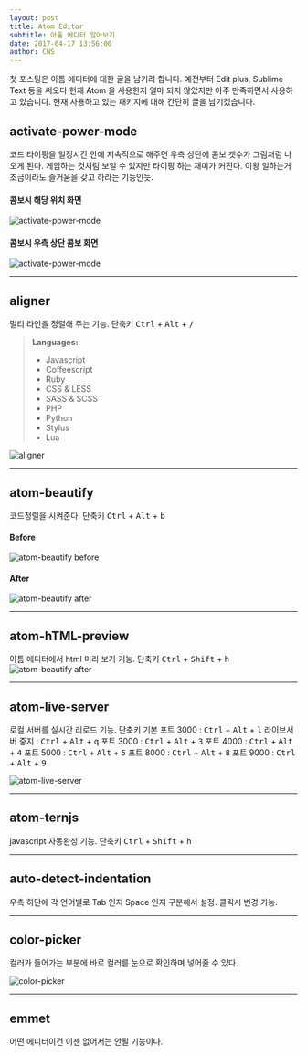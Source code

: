 ```yaml
---
layout: post
title: Atom Editor
subtitle: 아톰 에디터 알아보기
date: 2017-04-17 13:56:00
author: CNS
---
```


첫 포스팅은 아톰 에디터에 대한 글을 남기려 합니다. 예전부터 Edit plus, Sublime Text 등을 써오다 현재 Atom 을 사용한지 얼마 되지 않았지만 아주 만족하면서 사용하고 있습니다. 현재 사용하고 있는 패키지에 대해 간단히 글을 남기겠습니다.

## activate-power-mode ##
코드 타이핑을 일정시간 안에 지속적으로 해주면 우측 상단에 콤보 갯수가 그림처럼 나오게 된다. 게임하는 것처럼 보일 수 있지만 타이핑 하는 재미가 커진다. 이왕 일하는거 조금이라도 즐거움을 갖고 하라는 기능인듯.



#### 콤보시 해당 위치 화면 ####
![activate-power-mode](https://i.github-camo.com/b1d03b9b7a9d7dc9a32d1eab307b5378f8c59a7b/68747470733a2f2f636c6f75642e67697468756275736572636f6e74656e742e636f6d2f6173736574732f3638383431352f31313631353536352f31306631363435362d396336352d313165352d386166342d3236356630316663383361302e676966)


#### 콤보시 우측 상단 콤보 화면 ####
![activate-power-mode](https://i.github-camo.com/ca572e22e64a42c44f59e1ebb40d4a1e1b748761/68747470733a2f2f636c6f75642e67697468756275736572636f6e74656e742e636f6d2f6173736574732f31303539303739392f31383831373233372f38373663326438342d383332312d313165362d383332342d6631353430363034633062642e676966)

----------

## aligner ##
멀티 라인을 정렬해 주는 기능.
단축키 <kbd>Ctrl</kbd> + <kbd>Alt</kbd> + <kbd>/</kbd>

>**Languages:**
> - Javascript
> - Coffeescript
> - Ruby
> - CSS & LESS
> - SASS & SCSS
> - PHP
> - Python
> - Stylus
> - Lua

![aligner](https://i.github-camo.com/00db833ad432a419abb9fd49bcd6297ab823d9a2/68747470733a2f2f7261772e6769746875622e636f6d2f61647269616e6c656534342f61746f6d2d616c69676e65722f6d61737465722f64656d6f2e676966)

----------

## atom-beautify ##
코드정렬을 시켜준다.
단축키 <kbd>Ctrl</kbd> + <kbd>Alt</kbd> + <kbd>b</kbd>


#### Before ####
![atom-beautify before](https://i.github-camo.com/5229b375979441bdcee790e2f0802b3899678baa/68747470733a2f2f636c6f75642e67697468756275736572636f6e74656e742e636f6d2f6173736574732f313838353333332f31363534323732372f64623532616463362d343038612d313165362d383234652d3034616564303662643266372e706e67)


#### After ####
![atom-beautify after](https://i.github-camo.com/8f053415f4dfba4849d9bbe8327425d54511d94b/68747470733a2f2f636c6f75642e67697468756275736572636f6e74656e742e636f6d2f6173736574732f313838353333332f31363534323732382f64636163333730302d343038612d313165362d386533352d3963386663343433326564632e706e67)

----------

## atom-hTML-preview ##
아톰 에디터에서 html 미리 보기 기능.
단축키 <kbd>Ctrl</kbd> + <kbd>Shift</kbd> + <kbd>h</kbd>
![atom-beautify after](https://i.github-camo.com/8f053415f4dfba4849d9bbe8327425d54511d94b/68747470733a2f2f636c6f75642e67697468756275736572636f6e74656e742e636f6d2f6173736574732f313838353333332f31363534323732382f64636163333730302d343038612d313165362d386533352d3963386663343433326564632e706e67)

----------

## atom-live-server ##
로컬 서버를 실시간 리로드 기능.
단축키
기본 포트 3000 : <kbd>Ctrl</kbd> + <kbd>Alt</kbd> + <kbd>l</kbd>
라이브서버 중지 : <kbd>Ctrl</kbd> + <kbd>Alt</kbd> + <kbd>q</kbd>
포트 3000 : <kbd>Ctrl</kbd> + <kbd>Alt</kbd> + <kbd>3</kbd>
포트 4000 : <kbd>Ctrl</kbd> + <kbd>Alt</kbd> + <kbd>4</kbd>
포트 5000 : <kbd>Ctrl</kbd> + <kbd>Alt</kbd> + <kbd>5</kbd>
포트 8000 : <kbd>Ctrl</kbd> + <kbd>Alt</kbd> + <kbd>8</kbd>
포트 9000 : <kbd>Ctrl</kbd> + <kbd>Alt</kbd> + <kbd>9</kbd>

![atom-live-server](https://i.github-camo.com/80362269abcbd6c9f78c1441b0f6de285a88e773/68747470733a2f2f7261772e67697468756275736572636f6e74656e742e636f6d2f6a61732d6368656e2f61746f6d2d6c6976652d7365727665722f6d61737465722f646f632f64656d6f2e676966)

----------

## atom-ternjs ##
javascript 자동완성 기능.
단축키 <kbd>Ctrl</kbd> + <kbd>Shift</kbd> + <kbd>h</kbd>

----------

## auto-detect-indentation ##
우측 하단에 각 언어별로 Tab 인지 Space 인지 구분해서 설정. 클릭시 변경 가능.

----------

## color-picker ##
컬러가 들어가는 부분에 바로 컬러를 눈으로 확인하며 넣어줄 수 있다.

![color-picker](https://i.github-camo.com/467c72e686f00893c3d36bf46499e76c10f31787/68747470733a2f2f6769746875622e636f6d2f74686f6d61736c696e647374726f6d2f636f6c6f722d7069636b65722f7261772f6d61737465722f707265766965772e676966)

----------

## emmet ##
어떤 에디터이건 이젠 없어서는 안될 기능이다.
